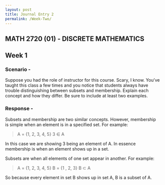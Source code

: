 ```yaml
---
layout: post
title: Journal Entry 2
permalink: /Week-Two/
---
```


## MATH 2720 (01) - DISCRETE MATHEMATICS

## Week 1

### Scenario -

Suppose you had the role of instructor for this course. Scary, I know. You’ve taught this class a few times and you notice that students always have trouble distinguishing between subsets and membership. Explain each concept and how they differ. Be sure to include at least two examples.

### Response -

Subsets and membership are two similar concepts. However, membership is simple when an element is in a specified set.
For example:

> A = {1, 2, 3, 4, 5}
> 3 ∈ A

In this case we are showing 3 being an element of A. In essence membership is when an element shows up in a set.

Subsets are when all elements of one set appear in another.
For example:

> A = {1, 2, 3, 4, 5}
> B = {1 , 2, 3}
> B ⊂ A

So because every element in set B shows up in set A, B is a subset of A.
